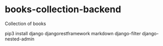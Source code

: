 # books-collection-backend
Collection of books


pip3 install django djangorestframework markdown django-filter django-nested-admin
